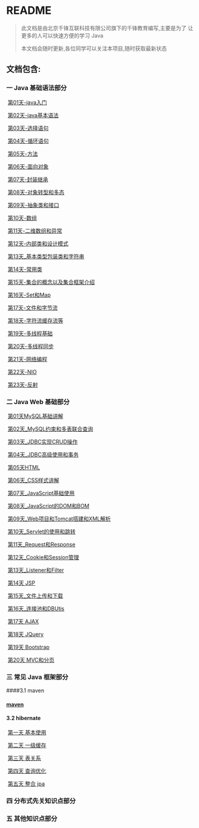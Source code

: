 # README

> 此文档是由北京千锋互联科技有限公司旗下的千锋教育编写,主要是为了 让更多的人可以快速方便的学习 Java
>
> 本文档会随时更新,各位同学可以关注本项目,随时获取最新状态

## 文档包含:

### 一 Java 基础语法部分

​	[第01天-java入门](https://github.com/qianfengjava/Java-Learn-Document/tree/master/%E7%AC%AC%E4%B8%80%E9%98%B6%E6%AE%B5/%E7%AC%AC01%E5%A4%A9-java%E5%85%A5%E9%97%A8)

​	[第02天-java基本语法](https://github.com/qianfengjava/Java-Learn-Document/tree/master/%E7%AC%AC%E4%B8%80%E9%98%B6%E6%AE%B5/%E7%AC%AC02%E5%A4%A9-java%E5%9F%BA%E6%9C%AC%E8%AF%AD%E6%B3%95)

​	[第03天-选择语句](https://github.com/qianfengjava/Java-Learn-Document/tree/master/%E7%AC%AC%E4%B8%80%E9%98%B6%E6%AE%B5/%E7%AC%AC03%E5%A4%A9-%E9%80%89%E6%8B%A9%E8%AF%AD%E5%8F%A5)

​	[第04天-循环语句](https://github.com/qianfengjava/Java-Learn-Document/tree/master/%E7%AC%AC%E4%B8%80%E9%98%B6%E6%AE%B5/%E7%AC%AC04%E5%A4%A9-%E5%BE%AA%E7%8E%AF%E8%AF%AD%E5%8F%A5)

​	[第05天-方法](https://github.com/qianfengjava/Java-Learn-Document/tree/master/%E7%AC%AC%E4%B8%80%E9%98%B6%E6%AE%B5/%E7%AC%AC05%E5%A4%A9-%E6%96%B9%E6%B3%95)

​	[第06天-面向对象](https://github.com/qianfengjava/Java-Learn-Document/tree/master/%E7%AC%AC%E4%B8%80%E9%98%B6%E6%AE%B5/%E7%AC%AC06%E5%A4%A9-%E9%9D%A2%E5%90%91%E5%AF%B9%E8%B1%A1)

​	[第07天-封装继承](https://github.com/qianfengjava/Java-Learn-Document/tree/master/%E7%AC%AC%E4%B8%80%E9%98%B6%E6%AE%B5/%E7%AC%AC07%E5%A4%A9-%E5%B0%81%E8%A3%85%E7%BB%A7%E6%89%BF)

​	[第08天-对象转型和多态](https://github.com/qianfengjava/Java-Learn-Document/tree/master/%E7%AC%AC%E4%B8%80%E9%98%B6%E6%AE%B5/%E7%AC%AC08%E5%A4%A9-%E5%AF%B9%E8%B1%A1%E8%BD%AC%E5%9E%8B%E5%92%8C%E5%A4%9A%E6%80%81)

​	[第09天-抽象类和接口](https://github.com/qianfengjava/Java-Learn-Document/tree/master/%E7%AC%AC%E4%B8%80%E9%98%B6%E6%AE%B5/%E7%AC%AC09%E5%A4%A9-%E6%8A%BD%E8%B1%A1%E7%B1%BB%E5%92%8C%E6%8E%A5%E5%8F%A3)

​	[第10天-数组](https://github.com/qianfengjava/Java-Learn-Document/tree/master/%E7%AC%AC%E4%B8%80%E9%98%B6%E6%AE%B5/%E7%AC%AC10%E5%A4%A9-%E6%95%B0%E7%BB%84)

​	[第11天-二维数组和异常](https://github.com/qianfengjava/Java-Learn-Document/tree/master/%E7%AC%AC%E4%B8%80%E9%98%B6%E6%AE%B5/%E7%AC%AC11%E5%A4%A9-%E4%BA%8C%E7%BB%B4%E6%95%B0%E7%BB%84%E5%92%8C%E5%BC%82%E5%B8%B8)

​	[第12天-内部类和设计模式](https://github.com/qianfengjava/Java-Learn-Document/tree/master/%E7%AC%AC%E4%B8%80%E9%98%B6%E6%AE%B5/%E7%AC%AC12%E5%A4%A9-%E5%86%85%E9%83%A8%E7%B1%BB%E5%92%8C%E8%AE%BE%E8%AE%A1%E6%A8%A1%E5%BC%8F)

​	[第13天_基本类型包装类和字符串](https://github.com/qianfengjava/Java-Learn-Document/tree/master/%E7%AC%AC%E4%B8%80%E9%98%B6%E6%AE%B5/%E7%AC%AC13%E5%A4%A9_%E5%9F%BA%E6%9C%AC%E7%B1%BB%E5%9E%8B%E5%8C%85%E8%A3%85%E7%B1%BB%E5%92%8C%E5%AD%97%E7%AC%A6%E4%B8%B2)

​	[第14天-常用类](https://github.com/qianfengjava/Java-Learn-Document/tree/master/%E7%AC%AC%E4%B8%80%E9%98%B6%E6%AE%B5/%E7%AC%AC14%E5%A4%A9-%E5%B8%B8%E7%94%A8%E7%B1%BB)

​	[第15天-集合的概念以及集合框架介绍](https://github.com/qianfengjava/Java-Learn-Document/tree/master/%E7%AC%AC%E4%B8%80%E9%98%B6%E6%AE%B5/%E7%AC%AC15%E5%A4%A9-%E9%9B%86%E5%90%88%E7%9A%84%E6%A6%82%E5%BF%B5%E4%BB%A5%E5%8F%8A%E9%9B%86%E5%90%88%E6%A1%86%E6%9E%B6%E4%BB%8B%E7%BB%8D)

​	[第16天-Set和Map](https://github.com/qianfengjava/Java-Learn-Document/tree/master/%E7%AC%AC%E4%B8%80%E9%98%B6%E6%AE%B5/%E7%AC%AC16%E5%A4%A9-Set%E5%92%8CMap)

​	[第17天-文件和字节流](https://github.com/qianfengjava/Java-Learn-Document/tree/master/%E7%AC%AC%E4%B8%80%E9%98%B6%E6%AE%B5/%E7%AC%AC17%E5%A4%A9-%E6%96%87%E4%BB%B6%E5%92%8C%E5%AD%97%E8%8A%82%E6%B5%81)

​	[第18天-字符流缓存流等](https://github.com/qianfengjava/Java-Learn-Document/tree/master/%E7%AC%AC%E4%B8%80%E9%98%B6%E6%AE%B5/%E7%AC%AC18%E5%A4%A9-%E5%AD%97%E7%AC%A6%E6%B5%81%E7%BC%93%E5%AD%98%E6%B5%81%E7%AD%89)

​	[第19天-多线程基础](https://github.com/qianfengjava/Java-Learn-Document/tree/master/%E7%AC%AC%E4%B8%80%E9%98%B6%E6%AE%B5/%E7%AC%AC19%E5%A4%A9-%E5%A4%9A%E7%BA%BF%E7%A8%8B%E5%9F%BA%E7%A1%80)

​	[第20天-多线程同步](https://github.com/qianfengjava/Java-Learn-Document/tree/master/%E7%AC%AC%E4%B8%80%E9%98%B6%E6%AE%B5/%E7%AC%AC20%E5%A4%A9-%E5%A4%9A%E7%BA%BF%E7%A8%8B%E5%90%8C%E6%AD%A5)

​	[第21天-网络编程](https://github.com/qianfengjava/Java-Learn-Document/tree/master/%E7%AC%AC%E4%B8%80%E9%98%B6%E6%AE%B5/%E7%AC%AC21%E5%A4%A9-%E7%BD%91%E7%BB%9C%E7%BC%96%E7%A8%8B)

​	[第22天-NIO](https://github.com/qianfengjava/Java-Learn-Document/tree/master/%E7%AC%AC%E4%B8%80%E9%98%B6%E6%AE%B5/%E7%AC%AC22%E5%A4%A9-NIO)

​	[第23天-反射](https://github.com/qianfengjava/Java-Learn-Document/tree/master/%E7%AC%AC%E4%B8%80%E9%98%B6%E6%AE%B5/%E7%AC%AC23%E5%A4%A9-%E5%8F%8D%E5%B0%84)

### 二 Java Web 基础部分

​	[第01天MySQL基础讲解](https://github.com/qianfengjava/Java-Learn-Document/tree/master/%E7%AC%AC%E4%BA%8C%E9%98%B6%E6%AE%B5/%E7%AC%AC01%E5%A4%A9MySQL%E5%9F%BA%E7%A1%80%E8%AE%B2%E8%A7%A3)

​	[第02天_MySQL约束和多表联合查询](https://github.com/qianfengjava/Java-Learn-Document/tree/master/%E7%AC%AC%E4%BA%8C%E9%98%B6%E6%AE%B5/%E7%AC%AC02%E5%A4%A9_MySQL%E7%BA%A6%E6%9D%9F%E5%92%8C%E5%A4%9A%E8%A1%A8%E8%81%94%E5%90%88%E6%9F%A5%E8%AF%A2)

​	[第03天_JDBC实现CRUD操作](https://github.com/qianfengjava/Java-Learn-Document/tree/master/%E7%AC%AC%E4%BA%8C%E9%98%B6%E6%AE%B5/%E7%AC%AC03%E5%A4%A9_JDBC%E5%AE%9E%E7%8E%B0CRUD%E6%93%8D%E4%BD%9C)

​	[第04天_JDBC高级使用和事务](https://github.com/qianfengjava/Java-Learn-Document/tree/master/%E7%AC%AC%E4%BA%8C%E9%98%B6%E6%AE%B5/%E7%AC%AC04%E5%A4%A9_JDBC%E9%AB%98%E7%BA%A7%E4%BD%BF%E7%94%A8%E5%92%8C%E4%BA%8B%E5%8A%A1)

​	[第05天HTML](https://github.com/qianfengjava/Java-Learn-Document/tree/master/%E7%AC%AC%E4%BA%8C%E9%98%B6%E6%AE%B5/%E7%AC%AC05%E5%A4%A9HTML)

​	[第06天_CSS样式讲解](https://github.com/qianfengjava/Java-Learn-Document/tree/master/%E7%AC%AC%E4%BA%8C%E9%98%B6%E6%AE%B5/%E7%AC%AC06%E5%A4%A9_CSS%E6%A0%B7%E5%BC%8F%E8%AE%B2%E8%A7%A3)

​	[第07天_JavaScript基础使用](https://github.com/qianfengjava/Java-Learn-Document/tree/master/%E7%AC%AC%E4%BA%8C%E9%98%B6%E6%AE%B5/%E7%AC%AC07%E5%A4%A9_JavaScript%E5%9F%BA%E7%A1%80%E4%BD%BF%E7%94%A8)

​	[第08天_JavaScript的DOM和BOM](https://github.com/qianfengjava/Java-Learn-Document/tree/master/%E7%AC%AC%E4%BA%8C%E9%98%B6%E6%AE%B5/%E7%AC%AC08%E5%A4%A9_JavaScript%E7%9A%84DOM%E5%92%8CBOM)

​	[第09天_Web项目和Tomcat搭建和XML解析](https://github.com/qianfengjava/Java-Learn-Document/tree/master/%E7%AC%AC%E4%BA%8C%E9%98%B6%E6%AE%B5/%E7%AC%AC09%E5%A4%A9_Web%E9%A1%B9%E7%9B%AE%E5%92%8CTomcat%E6%90%AD%E5%BB%BA%E5%92%8CXML%E8%A7%A3%E6%9E%90)

​	[第10天_Servlet的使用和跳转](https://github.com/qianfengjava/Java-Learn-Document/tree/master/%E7%AC%AC%E4%BA%8C%E9%98%B6%E6%AE%B5/%E7%AC%AC10%E5%A4%A9_Servlet%E7%9A%84%E4%BD%BF%E7%94%A8%E5%92%8C%E8%B7%B3%E8%BD%AC)

​	[第11天_Request和Response](https://github.com/qianfengjava/Java-Learn-Document/tree/master/%E7%AC%AC%E4%BA%8C%E9%98%B6%E6%AE%B5/%E7%AC%AC11%E5%A4%A9_Request%E5%92%8CResponse)

​	[第12天_Cookie和Session管理](https://github.com/qianfengjava/Java-Learn-Document/tree/master/%E7%AC%AC%E4%BA%8C%E9%98%B6%E6%AE%B5/%E7%AC%AC12%E5%A4%A9_Cookie%E5%92%8CSession%E7%AE%A1%E7%90%86)

​	[第13天_Listener和Filter](https://github.com/qianfengjava/Java-Learn-Document/tree/master/%E7%AC%AC%E4%BA%8C%E9%98%B6%E6%AE%B5/%E7%AC%AC13%E5%A4%A9_Listener%E5%92%8CFilter)

​	[第14天 JSP](https://github.com/qianfengjava/Java-Learn-Document/tree/master/%E7%AC%AC%E4%BA%8C%E9%98%B6%E6%AE%B5/%E7%AC%AC14%E5%A4%A9%20JSP)

​	[第15天_文件上传和下载](https://github.com/qianfengjava/Java-Learn-Document/tree/master/%E7%AC%AC%E4%BA%8C%E9%98%B6%E6%AE%B5/%E7%AC%AC15%E5%A4%A9_%E6%96%87%E4%BB%B6%E4%B8%8A%E4%BC%A0%E5%92%8C%E4%B8%8B%E8%BD%BD)

​	[第16天_连接池和DBUtis](https://github.com/qianfengjava/Java-Learn-Document/tree/master/%E7%AC%AC%E4%BA%8C%E9%98%B6%E6%AE%B5/%E7%AC%AC16%E5%A4%A9_%E8%BF%9E%E6%8E%A5%E6%B1%A0%E5%92%8CDBUtis)

​	[第17天 AJAX](https://github.com/qianfengjava/Java-Learn-Document/tree/master/%E7%AC%AC%E4%BA%8C%E9%98%B6%E6%AE%B5/%E7%AC%AC17%E5%A4%A9%20AJAX)

​	[第18天 JQuery](https://github.com/qianfengjava/Java-Learn-Document/tree/master/%E7%AC%AC%E4%BA%8C%E9%98%B6%E6%AE%B5/%E7%AC%AC18%E5%A4%A9%20JQuery)

​	[第19天 Bootstrap](https://github.com/qianfengjava/Java-Learn-Document/tree/master/%E7%AC%AC%E4%BA%8C%E9%98%B6%E6%AE%B5/%E7%AC%AC19%E5%A4%A9%20Bootstrap)

​	[第20天 MVC和分页](https://github.com/qianfengjava/Java-Learn-Document/tree/master/%E7%AC%AC%E4%BA%8C%E9%98%B6%E6%AE%B5/%E7%AC%AC20%E5%A4%A9%20MVC%E5%92%8C%E5%88%86%E9%A1%B5)

### 三 常见 Java 框架部分

####3.1 maven

####	[maven](https://github.com/qianfengjava/Java-Learn-Document/tree/master/%E7%AC%AC%E4%B8%89%E9%98%B6%E6%AE%B5/maven)



#### 3.2 hibernate

​	[第一天 基本使用](https://github.com/qianfengjava/Java-Learn-Document/tree/master/%E7%AC%AC%E4%B8%89%E9%98%B6%E6%AE%B5/hibernate/%E7%AC%AC%E4%B8%80%E5%A4%A9%20%E5%9F%BA%E6%9C%AC%E4%BD%BF%E7%94%A8)

​	[第二天 一级缓存](https://github.com/qianfengjava/Java-Learn-Document/tree/master/%E7%AC%AC%E4%B8%89%E9%98%B6%E6%AE%B5/hibernate/%E7%AC%AC%E4%BA%8C%E5%A4%A9%20%E4%B8%80%E7%BA%A7%E7%BC%93%E5%AD%98)

​	[第三天 表关系](https://github.com/qianfengjava/Java-Learn-Document/tree/master/%E7%AC%AC%E4%B8%89%E9%98%B6%E6%AE%B5/hibernate/%E7%AC%AC%E4%B8%89%E5%A4%A9%20%E8%A1%A8%E5%85%B3%E7%B3%BB)

​	[第四天 查询优化](https://github.com/qianfengjava/Java-Learn-Document/tree/master/%E7%AC%AC%E4%B8%89%E9%98%B6%E6%AE%B5/hibernate/%E7%AC%AC%E5%9B%9B%E5%A4%A9%20%E6%9F%A5%E8%AF%A2%E4%BC%98%E5%8C%96)

​	[第五天 整合 jpa](https://github.com/qianfengjava/Java-Learn-Document/tree/master/%E7%AC%AC%E4%B8%89%E9%98%B6%E6%AE%B5/hibernate/%E7%AC%AC%E4%BA%94%E5%A4%A9%20%E6%95%B4%E5%90%88%20jpa)

### 四 分布式先关知识点部分

### 五 其他知识点部分




